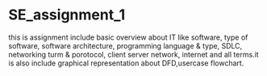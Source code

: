 # SE_assignment_1
this is assignment include basic overview about IT like software, type of software, software architecture, programming language & type, SDLC, networking turm & porotocol, client server network, internet and all terms.it is also include graphical representation about DFD,usercase flowchart.
